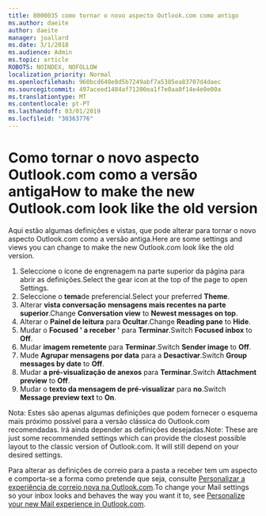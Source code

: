 ```yaml
---
title: 8000035 como tornar o novo aspecto Outlook.com como antigo
ms.author: daeite
author: daeite
manager: joallard
ms.date: 3/1/2018
ms.audience: Admin
ms.topic: article
ROBOTS: NOINDEX, NOFOLLOW
localization_priority: Normal
ms.openlocfilehash: 960bcd648e8d5b7249abf7a5385ea83707d4daec
ms.sourcegitcommit: 497aceed1484af71200ea1f7e0aa0f14e4e0e00a
ms.translationtype: MT
ms.contentlocale: pt-PT
ms.lasthandoff: 03/01/2019
ms.locfileid: "30363776"
---
```

# <a name="how-to-make-the-new-outlookcom-look-like-the-old-version"></a><span data-ttu-id="9f5fa-102">Como tornar o novo aspecto Outlook.com como a versão antiga</span><span class="sxs-lookup"><span data-stu-id="9f5fa-102">How to make the new Outlook.com look like the old version</span></span>

<span data-ttu-id="9f5fa-103">Aqui estão algumas definições e vistas, que pode alterar para tornar o novo aspecto Outlook.com como a versão antiga.</span><span class="sxs-lookup"><span data-stu-id="9f5fa-103">Here are some settings and views you can change to make the new Outlook.com look like the old version.</span></span>

1. <span data-ttu-id="9f5fa-104">Seleccione o ícone de engrenagem na parte superior da página para abrir as definições.</span><span class="sxs-lookup"><span data-stu-id="9f5fa-104">Select the gear icon at the top of the page to open Settings.</span></span>
2. <span data-ttu-id="9f5fa-105">Seleccione o **tema**de preferencial.</span><span class="sxs-lookup"><span data-stu-id="9f5fa-105">Select your preferred **Theme**.</span></span>
3. <span data-ttu-id="9f5fa-106">Alterar **vista conversação** **mensagens mais recentes na parte superior**.</span><span class="sxs-lookup"><span data-stu-id="9f5fa-106">Change **Conversation view** to **Newest messages on top**.</span></span>
4. <span data-ttu-id="9f5fa-107">Alterar o **Painel de leitura** para **Ocultar**.</span><span class="sxs-lookup"><span data-stu-id="9f5fa-107">Change **Reading pane** to **Hide**.</span></span>
5. <span data-ttu-id="9f5fa-108">Mudar o **Focused ' a receber '** para **Terminar**.</span><span class="sxs-lookup"><span data-stu-id="9f5fa-108">Switch **Focused inbox** to **Off**.</span></span>
6. <span data-ttu-id="9f5fa-109">Mudar **imagem remetente** para **Terminar**.</span><span class="sxs-lookup"><span data-stu-id="9f5fa-109">Switch **Sender image** to **Off**.</span></span> 
7. <span data-ttu-id="9f5fa-110">Mude **Agrupar mensagens por data** para a **Desactivar**.</span><span class="sxs-lookup"><span data-stu-id="9f5fa-110">Switch **Group messages by date** to **Off**.</span></span> 
8. <span data-ttu-id="9f5fa-111">Mudar **a pré-visualização de anexos** para **Terminar**.</span><span class="sxs-lookup"><span data-stu-id="9f5fa-111">Switch **Attachment preview** to **Off**.</span></span> 
9. <span data-ttu-id="9f5fa-112">Mudar o **texto da mensagem de pré-visualizar** para **no**.</span><span class="sxs-lookup"><span data-stu-id="9f5fa-112">Switch **Message preview text** to **On**.</span></span>

<span data-ttu-id="9f5fa-p101">Nota: Estes são apenas algumas definições que podem fornecer o esquema mais próximo possível para a versão clássica do Outlook.com recomendadas. Irá ainda depender as definições desejadas.</span><span class="sxs-lookup"><span data-stu-id="9f5fa-p101">Note: These are just some recommended settings which can provide the closest possible layout to the classic version of Outlook.com. It will still depend on your desired settings.</span></span>

<span data-ttu-id="9f5fa-115">Para alterar as definições de correio para a pasta a receber tem um aspecto e comporta-se a forma como pretende que seja, consulte [Personalizar a experiência de correio nova na Outlook.com](https://support.office.com/article/b41c2ecb-f23c-42b3-b7f8-659646d5e58c).</span><span class="sxs-lookup"><span data-stu-id="9f5fa-115">To change your Mail settings so your inbox looks and behaves the way you want it to, see [Personalize your new Mail experience in Outlook.com](https://support.office.com/article/b41c2ecb-f23c-42b3-b7f8-659646d5e58c).</span></span>